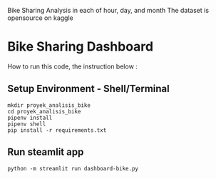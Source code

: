 Bike Sharing Analysis in each of hour, day, and month
The dataset is opensource on kaggle

# Bike Sharing Dashboard

How to run this code, the instruction below :

## Setup Environment - Shell/Terminal
```
mkdir proyek_analisis_bike
cd proyek_analisis_bike
pipenv install
pipenv shell
pip install -r requirements.txt
```

## Run steamlit app
```
python -m streamlit run dashboard-bike.py
```
